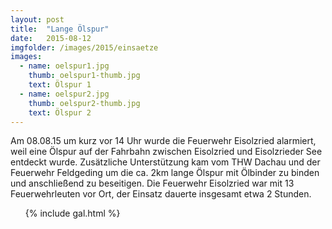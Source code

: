 ```yaml
---
layout: post
title:  "Lange Ölspur"
date:   2015-08-12
imgfolder: /images/2015/einsaetze
images:
  - name: oelspur1.jpg
    thumb: oelspur1-thumb.jpg
    text: Ölspur 1
  - name: oelspur2.jpg
    thumb: oelspur2-thumb.jpg
    text: Ölspur 2
---
```


Am 08.08.15 um kurz vor 14 Uhr wurde die Feuerwehr Eisolzried alarmiert, weil eine Ölspur auf der Fahrbahn zwischen Eisolzried und Eisolzrieder See entdeckt wurde. Zusätzliche Unterstützung kam vom THW Dachau und der Feuerwehr Feldgeding um die ca. 2km lange Ölspur mit Ölbinder zu binden und anschließend zu beseitigen. Die Feuerwehr Eisolzried war mit 13 Feuerwehrleuten vor Ort, der Einsatz dauerte insgesamt etwa 2 Stunden.

<ul class="posts">
  {% include gal.html %}
</ul>
